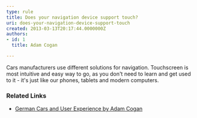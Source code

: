 ```yaml
---
type: rule
title: Does your navigation device support touch?
uri: does-your-navigation-device-support-touch
created: 2013-03-13T20:17:44.0000000Z
authors:
- id: 1
  title: Adam Cogan

---
```


 ​Cars manufacturers use different solutions for navigation. Touchscreen is most intuitive and easy way to go, as you don't need to learn and get used to it - it's just like our phones, tablets and modern computers.
 
### ​Related Links




- ​​[German Cars and User Experience by Adam Cogan​](http&#58;//adamcogan.com/2012/08/13/german-cars-and-user-experience/)





